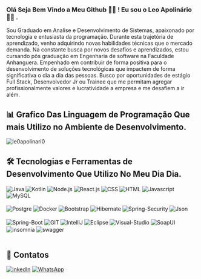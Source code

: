 
### Olá Seja Bem Vindo a Meu Github 👨‍💻 ! Eu sou o Leo Apolinário 🙋‍♂️ .

Sou Graduado em Analise e Desenvolvimento de Sistemas, apaixonado por tecnologia e entusiasta da programação.
Durante esta trajetória de aprendizado, venho adquirindo novas habilidades técnicas que o mercado demanda. Na constante busca por novos desafios e aprendizados, estou cursando pôs graduação em Engenharia de software na Faculdade Anhanguera. Empenhado em contribuir de forma positiva para o desenvolvimento de soluções tecnológicas que impactem de forma significativa o dia a dia das pessoas.
Busco por oportunidades de estágio Full Stack, Desenvolvedor Jr ou Trainee que me permitam agregar profissionalmente valores e lucratividade a empresa e me desafiem a ir além.<br/>

## 📊 Grafico Das Linguagem de Programação Que mais Utilizo no Ambiente de Desenvolvimento.
![le0apolinari0 ](https://github-readme-stats.vercel.app/api/top-langs/?username=le0apolinari0&3langs_count=6)

## 🛠️ Tecnologias e Ferramentas de Desenvolvimento Que Utilizo No Meu Dia Dia.
<div>
<img align="center" alt="Java" src="https://img.shields.io/badge/Java-F4A460?style=for-the-badge&logo=openjdk&logoColor=1E90FF"/>
<img align="center" alt="Kotlin" src="https://img.shields.io/badge/Kotlin-E23744?style=for-the-badge&logo=Kotlin&logoColor=Navy"/>
<img align="center" alt="Node.js" src="https://img.shields.io/badge/Node.js-35495E?style=for-the-badge&logo=Node.js&logoColor=white"/>
<img align="center" alt="React.js" src="https://img.shields.io/badge/React.js-0056D2?style=for-the-badge&logo=React&logoColor=61DAFB"/>
<img align="center" alt="CSS" src="https://img.shields.io/badge/CSS-7B68EE?style=for-the-badge&logo=css3&logoColor=white"/>
<img align="center" alt="HTML" src="https://img.shields.io/badge/HTML-D2691E?style=for-the-badge&logo=HTML5&logoColor=white"/>
<img align="center" alt="Javascript" src="https://img.shields.io/badge/Javascript-FFFF00?style=for-the-badge&logo=Javascript&logoColor=Black"/>
<img align="center" alt="MySQL" src="https://img.shields.io/badge/MySQL-0078D4?style=for-the-badge&logo=mysql&logoColor=white"/>
</div><br/>
<div>
<img align="center" alt="Postgre" src="https://img.shields.io/badge/PostgreSQL-316192?style=for-the-badge&logo=postgresql&logoColor=white"/>
<img align="center" alt="Docker" src="https://img.shields.io/badge/Docker-00BFFF?style=for-the-badge&logo=Docker&logoColor=white"/>
<img align="center" alt="Bootstrap" src="https://img.shields.io/badge/Bootstrap-563D7C?style=for-the-badge&logo=bootstrap&logoColor=white"/>
<img align="center" alt="Hibernate" src="https://img.shields.io/badge/Hibernate-59666C?style=for-the-badge&logo=Hibernate&logoColor=white"/>
<img align="center" alt="Spring-Security" src="https://img.shields.io/badge/Spring_Security-8FBC8F?style=for-the-badge&logo=Spring-Security&logoColor=white"/>
<img align="center" alt="Json" src="https://img.shields.io/badge/json%20web%20tokens-323330?style=for-the-badge&logo=json-web-tokens&logoColor=pink"/>

</div><br/>
<div>
<img align="center" alt="Spring-Boot" src="https://img.shields.io/badge/Spring Boot-6DB33F?style=for-the-badge&logo=spring&logoColor=white"/>
<img align="center" alt="GIT" src="https://img.shields.io/badge/GIT-E44C30?style=for-the-badge&logo=git&logoColor=white"/>
<img align="center" alt="IntelliJ" src="https://img.shields.io/badge/IntelliJ_IDEA-363636.svg?style=for-the-badge&logo=intellij-idea&logoColor=white"/>
<img align="center" alt="Eclipse" src="https://img.shields.io/badge/Eclipse-2C2255?style=for-the-badge&logo=eclipse&logoColor=white"/>
<img align="center" alt="Visual-Studio" src="https://img.shields.io/badge/Visual_Studio_Code-0078D4?style=for-the-badge&logo=visual%20studio%20code&logoColor=white"/>
<img align="center" alt="SoapUI" src="https://img.shields.io/badge/SoapUI-FFFF00?style=for-the-badge&logo=soapui&logoColor=black">
<img align="center" alt="insomnia" src="https://img.shields.io/badge/insomnia-9900FF?style=for-the-badge&logo=insomnia&logoColor=black">
<img align="center" alt="swagger" src="https://img.shields.io/badge/swagger-00FF00?style=for-the-badge&logo=swagger&logoColor=black">

</div><br/>



## 📱 Contatos 

[![inkedIn](https://img.shields.io/badge/LinkedIn-0077B5?style=for-the-badge&logo=linkedin&logoColor=white)](https://www.linkedin.com/in/leobaldo-apolinario/)
[![WhatsApp](https://img.shields.io/badge/WhatsApp-25D366?style=for-the-badge&logo=whatsapp&logoColor=white)](https://wa.me/5512988432405?text=Ol%C3%A1%20bem%20vindo!%20Eu%20sou%20o%20Leo%20Apolinario%20deixe%20sua%20mensagem%20que%20retornarei%20assim%20poss%C3%ADvel.)
